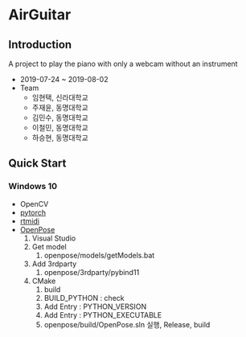 # AirGuitar

## Introduction
A project to play the piano with only a webcam without an instrument

- 2019-07-24 \~ 2019-08-02
- Team
   - 임현택, 신라대학교
   - 주재윤, 동명대학교
   - 김민수, 동명대학교
   - 이철민, 동명대학교
   - 하승현, 동명대학교

## Quick Start

### Windows 10
- OpenCV
- [pytorch](https://pytorch.org/)
- [rtmidi](https://pypi.org/project/python-rtmidi/)
- [OpenPose](https://github.com/CMU-Perceptual-Computing-Lab/openpose)
    1. Visual Studio
    1. Get model
        1. openpose/models/getModels.bat
    1. Add 3rdparty 
        1. openpose/3rdparty/pybind11
    1. CMake
        1. build
        1. BUILD_PYTHON : check
        1. Add Entry : PYTHON_VERSION
        1. Add Entry : PYTHON_EXECUTABLE
        1. openpose/build/OpenPose.sln 실행, Release, build
